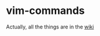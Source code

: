 vim-commands
============

Actually, all the things are in the [wiki](https://github.com/borkweb/vim-commands/wiki)